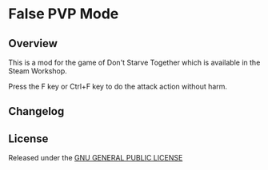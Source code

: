 # False PVP Mode

## Overview

This is a mod for the game of Don't Starve Together which is available in the Steam Workshop. 

Press the F key or Ctrl+F key to do the attack action without harm.

## Changelog

## License

Released under the [GNU GENERAL PUBLIC LICENSE](https://www.gnu.org/licenses/gpl-3.0.en.html)